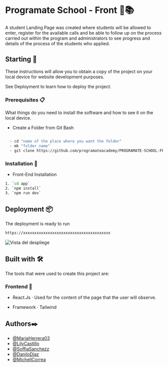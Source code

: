 # Programate School - Front 🎒📚
A student Landing Page was created where students will be allowed to enter, register for the available calls and be able to follow up on the process carried out within the program and administrators to see progress and details of the process of the students who applied.


## Starting 🚀

These instructions will allow you to obtain a copy of the project on your local device for website development purposes.

See Deployment to learn how to deploy the project.

### Prerequisites 📋
What things do you need to install the software and how to see it on the local device.

- Create a Folder from Git Bash

```bash

  - cd "name of the place where you want the folder"
  - mk "folder name"
  - git clone https://github.com/programateacademy/PROGRAMATE-SCHOOL-FRONT.git
```

### Installation 🔧

- Front-End Installation

```bash
1. `cd app`
2. `npm install`
3. `npm run dev`
```

## Deployment 📦

The deployment is ready to run

```bash
https://xxxxxxxxxxxxxxxxxxxxxxxxxxxxxxxxxxxxxxx
```

![Vista del despliege]()

## Built with 🛠️

The tools that were used to create this project are:

### Frontend 🎨
 - React.Js 
    · Used for the content of the page that the user will observe.
 
 - Framework
  · Tailwind
 

## Authors✒️

- [@MariaHerrera03](https://github.com/MariaHerrera03)
- [@LilyCastillo](https://github.com/lilajoha29)
- [@SoffiaSanchezz](https://github.com/SoffiaSanchezz)
- [@DaniloDiaz]()
- [@MichellCorrea]()
